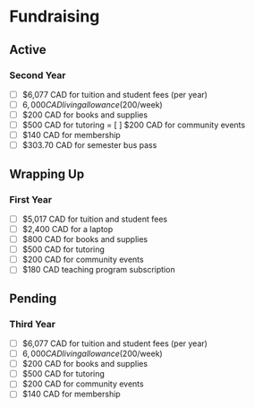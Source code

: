 # Fundraising
## Active
### Second Year
- [ ] $6,077 CAD for tuition and student fees (per year)
- [ ] $6,000 CAD living allowance ($200/week)
- [ ] $200 CAD for books and supplies
- [ ] $500 CAD for tutoring
= [ ] $200 CAD for community events
- [ ] $140 CAD for membership
- [ ] $303.70 CAD for semester bus pass
## Wrapping Up
### First Year
- [ ] $5,017 CAD for tuition and student fees
- [ ] $2,400 CAD for a laptop
- [ ] $800 CAD for books and supplies
- [ ] $500 CAD for tutoring
- [ ] $200 CAD for community events
- [ ] $180 CAD teaching program subscription
## Pending
### Third Year
- [ ] $6,077 CAD for tuition and student fees (per year)
- [ ] $6,000 CAD living allowance ($200/week)
- [ ] $200 CAD for books and supplies
- [ ] $500 CAD for tutoring
- [ ] $200 CAD for community events
- [ ] $140 CAD for membership
